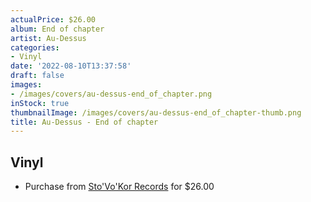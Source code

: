 ```yaml
---
actualPrice: $26.00
album: End of chapter
artist: Au-Dessus
categories:
- Vinyl
date: '2022-08-10T13:37:58'
draft: false
images:
- /images/covers/au-dessus-end_of_chapter.png
inStock: true
thumbnailImage: /images/covers/au-dessus-end_of_chapter-thumb.png
title: Au-Dessus - End of chapter
---
```


## Vinyl
* Purchase from [Sto'Vo'Kor Records](https://stovokor-records.com/products/au-dessus-end-of-chapter) for $26.00

